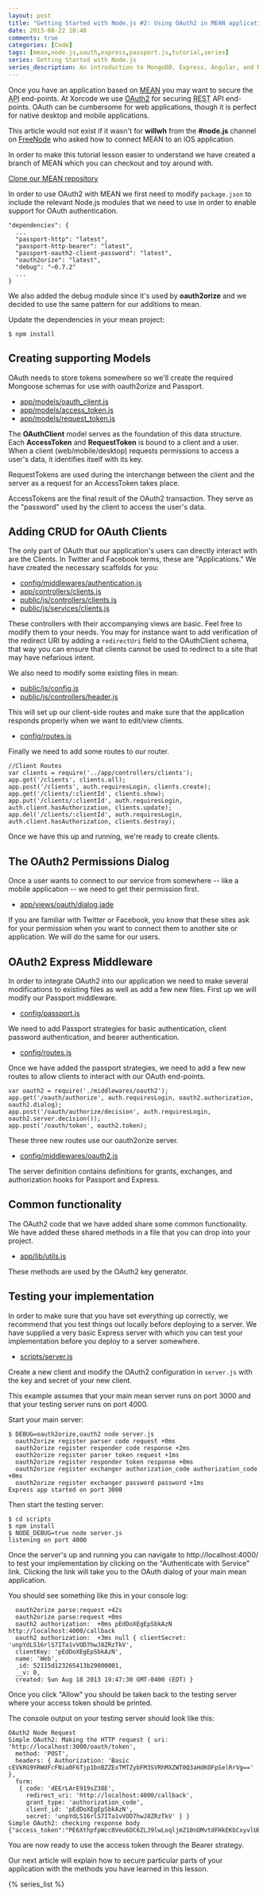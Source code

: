 ```yaml
---
layout: post
title: "Getting Started with Node.js #2: Using OAuth2 in MEAN applications"
date: 2013-08-22 10:48
comments: true
categories: [Code]
tags: [mean,node.js,oauth,express,passport.js,tutorial,series]
series: Getting Started with Node.js
series_description: An introduction to MongoDB, Express, Angular, and Node.js describing how to use the MEAN stack to quickly set up fully functional web applications with Node.js. The series assume you have some programming experience.
---
```

Once you have an application based on [MEAN](http://xorcode.net/17N7RmC) you may want to secure the <abbr title="Application Programming Interface">API</abbr> end-points. At Xorcode we use [OAuth2](http://xorcode.net/17N7SH8) for securing <abbr title="REpresentational State Transfer">REST</abbr> API end-points. OAuth can be cumbersome for web applications, though it is perfect for native desktop and mobile applications.

<!--more-->

<p class="alert">This article would not exist if it wasn't for <strong>willwh</strong> from the <strong>#node.js</strong> channel on <a href="http://xorcode.net/17N68O4">FreeNode</a> who asked how to connect MEAN to an iOS application.</p>

In order to make this tutorial lesson easier to understand we have created a branch of MEAN which you can checkout and toy around with.

<a href="http://xorcode.net/1av99Yo" class="btn btn-info"><i class="icon-github"></i> Clone our MEAN repository</a>

In order to use OAuth2 with MEAN we first need to modify `package.json` to include the relevant Node.js modules that we need to use in order to enable support for OAuth authentication.

    "dependencies": {
      ...
      "passport-http": "latest",
      "passport-http-bearer": "latest",
      "passport-oauth2-client-password": "latest",
      "oauth2orize": "latest",
      "debug": "~0.7.2"
      ...
    }

We also added the debug module since it's used by **oauth2orize** and we decided to use the same pattern for our additions to mean.

Update the dependencies in your mean project:

    $ npm install

## Creating supporting Models

OAuth needs to store tokens somewhere so we'll create the required Mongoose schemas for use with oauth2orize and Passport.

- [app/models/oauth_client.js](https://github.com/Xorcode/mean/blob/passport-oauth/app/models/oauth_client.js)
- [app/models/access_token.js](https://github.com/Xorcode/mean/blob/passport-oauth/app/models/access_token.js)
- [app/models/request_token.js](https://github.com/Xorcode/mean/blob/passport-oauth/app/models/request_token.js)

The **OAuthClient** model serves as the foundation of this data structure. Each **AccessToken** and **RequestToken** is bound to a client and a user. When a client (web/mobile/desktop) requests permissions to access a user's data, it identifies itself with its key.

RequestTokens are used during the interchange between the client and the server as a request for an AccessToken takes place.

AccessTokens are the final result of the OAuth2 transaction. They serve as the "password" used by the client to access the user's data.

## Adding CRUD for OAuth Clients

The only part of OAuth that our application's users can directly interact with are the Clients. In Twitter and Facebook terms, these are "Applications." We have created the necessary scaffolds for you:

- [config/middlewares/authentication.js](https://github.com/Xorcode/mean/blob/passport-oauth/config/middlewares/authorization.js)
- [app/controllers/clients.js](https://github.com/Xorcode/mean/blob/passport-oauth/app/controllers/clients.js)
- [public/js/controllers/clients.js](https://github.com/Xorcode/mean/blob/passport-oauth/public/js/controllers/clients.js)
- [public/js/services/clients.js](https://github.com/Xorcode/mean/blob/passport-oauth/public/js/services/clients.js)

These controllers with their accompanying views are basic. Feel free to modify them to your needs. You may for instance want to add verification of the redirect URI by adding a `redirectUri` field to the OAuthClient schema, that way you can ensure that clients cannot be used to redirect to a site that may have nefarious intent.

We also need to modify some existing files in mean:

- [public/js/config.js](https://github.com/Xorcode/mean/blob/passport-oauth/public/js/config.js)
- [public/js/controllers/header.js](https://github.com/Xorcode/mean/blob/passport-oauth/public/js/controllers/header.js)

This will set up our client-side routes and make sure that the application responds properly when we want to edit/view clients.

- [config/routes.js](https://github.com/Xorcode/mean/blob/passport-oauth/config/routes.js)

Finally we need to add some routes to our router.

    //Client Routes
    var clients = require('../app/controllers/clients');
    app.get('/clients', clients.all);
    app.post('/clients', auth.requiresLogin, clients.create);
    app.get('/clients/:clientId', clients.show);
    app.put('/clients/:clientId', auth.requiresLogin, auth.client.hasAuthorization, clients.update);
    app.del('/clients/:clientId', auth.requiresLogin, auth.client.hasAuthorization, clients.destroy);

Once we have this up and running, we're ready to create clients.

## The OAuth2 Permissions Dialog

Once a user wants to connect to our service from somewhere -- like a mobile application -- we need to get their permission first.

- [app/views/oauth/dialog.jade](https://github.com/Xorcode/mean/blob/passport-oauth/app/views/oauth/dialog.jade)

If you are familiar with Twitter or Facebook, you know that these sites ask for your permission when you want to connect them to another site or application. We will do the same for our users.

## OAuth2 Express Middleware

In order to integrate OAuth2 into our application we need to make several modifications to existing files as well as add a few new files. First up we will modify our Passport middleware.

- [config/passport.js](https://github.com/Xorcode/mean/blob/passport-oauth/config/passport.js)

We need to add Passport strategies for basic authentication, client password authentication, and bearer authentication.

- [config/routes.js](https://github.com/Xorcode/mean/blob/passport-oauth/config/routes.js)

Once we have added the passport strategies, we need to add a few new routes to allow clients to interact with our OAuth end-points.

    var oauth2 = require('./middlewares/oauth2');
    app.get('/oauth/authorize', auth.requiresLogin, oauth2.authorization, oauth2.dialog);
    app.post('/oauth/authorize/decision', auth.requiresLogin, oauth2.server.decision());
    app.post('/oauth/token', oauth2.token);

These three new routes use our oauth2orize server.

- [config/middlewares/oauth2.js](https://github.com/Xorcode/mean/blob/passport-oauth/config/middlewares/oauth2.js)

The server definition contains definitions for grants, exchanges, and authorization hooks for Passport and Express.

## Common functionality

The OAuth2 code that we have added share some common functionality. We have added these shared methods in a file that you can drop into your project.

- [app/lib/utils.js](https://github.com/Xorcode/mean/blob/passport-oauth/app/lib/utils.js)

These methods are used by the OAuth2 key generator.

## Testing your implementation

In order to make sure that you have set everything up correctly, we recommend that you test things out locally before deploying to a server. We have supplied a very basic Express server with which you can test your implementation before you deploy to a server somewhere.

- [scripts/server.js](https://github.com/Xorcode/mean/blob/passport-oauth/scripts/server.js)

Create a new client and modify the OAuth2 configuration in `server.js` with the key and secret of your new client.

This example assumes that your main mean server runs on port 3000 and that your testing server runs on port 4000.

Start your main server:

    $ DEBUG=oauth2orize,oauth2 node server.js
      oauth2orize register parser code request +0ms
      oauth2orize register responder code response +2ms
      oauth2orize register parser token request +1ms
      oauth2orize register responder token response +0ms
      oauth2orize register exchanger authorization_code authorization_code +0ms
      oauth2orize register exchanger password password +1ms
    Express app started on port 3000

Then start the testing server:

    $ cd scripts
    $ npm install
    $ NODE_DEBUG=true node server.js
    listening on port 4000

Once the server's up and running you can navigate to http://localhost:4000/ to test your implementation by clicking on the "Authenticate with Service" link. Clicking the link will take you to the OAuth dialog of your main mean application.

You should see something like this in your console log:

      oauth2orize parse:request +42s
      oauth2orize parse:request +0ms
      oauth2 authorization:  +0ms pEdDoXEgEpSbkAzN http://localhost:4000/callback
      oauth2 authorization:  +3ms null { clientSecret: 'unpYdLS16rlS7ITa1vVOD7hwJ8ZRzTkV',
      clientKey: 'pEdDoXEgEpSbkAzN',
      name: 'Web',
      _id: 52115d123265413b29000001,
      __v: 0,
      created: Sun Aug 18 2013 19:47:30 GMT-0400 (EDT) }


Once you click "Allow" you should be taken back to the testing server where your access token should be printed.

The console output on your testing server should look like this:

    OAuth2 Node Request
    Simple OAuth2: Making the HTTP request { uri: 'http://localhost:3000/oauth/token',
      method: 'POST',
      headers: { Authorization: 'Basic cEVkRG9YRWdFcFNia0F6Tjp1bnBZZExTMTZybFM3SVRhMXZWT0Q3aHdKOFpSelRrVg==' },
      form: 
       { code: 'dEErLArE919sZ38E',
         redirect_uri: 'http://localhost:4000/callback',
         grant_type: 'authorization_code',
         client_id: 'pEdDoXEgEpSbkAzN',
         secret: 'unpYdLS16rlS7ITa1vVOD7hwJ8ZRzTkV' } }
    Simple OAuth2: checking response body {"access_token":"PE6XthpfpWcc8Veu6DC6ZLJ9lwLoqljmZ10nDMvtdFHkEKbCxyvlUBLNpTKC4Vb2cNUM2kUJqJJj9djaYbrpEWAdMBJnxWzJTUiayA9I45FBwEOxGifG9R2E9x3xiXHf52F5rAYRMQdKne1qfPe8uloxNIJ23u14bupRA3W5d3JXt8zQEcXV1Rc3C8rIbIGwMPUO8MKdW2CRwk6jDp4ksMGThpK7MpYVITxrDdvpAI11CRtiyX320AZ6I5lnwv3f","token_type":"bearer"}

You are now ready to use the access token through the Bearer strategy.

Our next article will explain how to secure particular parts of your application with the methods you have learned in this lesson.

{% series_list %}
